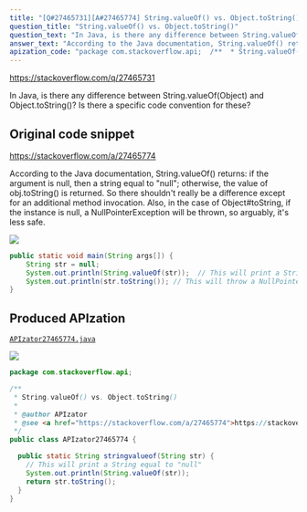 ```yaml
---
title: "[Q#27465731][A#27465774] String.valueOf() vs. Object.toString()"
question_title: "String.valueOf() vs. Object.toString()"
question_text: "In Java, is there any difference between String.valueOf(Object) and Object.toString()? Is there a specific code convention for these?"
answer_text: "According to the Java documentation, String.valueOf() returns: if the argument is null, then a string equal to \"null\"; otherwise, the value of obj.toString() is returned. So there shouldn't really be a difference except for an additional method invocation. Also, in the case of Object#toString, if the instance is null, a NullPointerException will be thrown, so arguably, it's less safe."
apization_code: "package com.stackoverflow.api;  /**  * String.valueOf() vs. Object.toString()  *  * @author APIzator  * @see <a href=\"https://stackoverflow.com/a/27465774\">https://stackoverflow.com/a/27465774</a>  */ public class APIzator27465774 {    public static String stringvalueof(String str) {     // This will print a String equal to \"null\"     System.out.println(String.valueOf(str));     return str.toString();   } }"
---
```


https://stackoverflow.com/q/27465731

In Java, is there any difference between String.valueOf(Object) and Object.toString()?
Is there a specific code convention for these?



## Original code snippet

https://stackoverflow.com/a/27465774

According to the Java documentation, String.valueOf() returns:
if the argument is null, then a string equal to &quot;null&quot;; otherwise, the value of obj.toString() is returned.
So there shouldn&#x27;t really be a difference except for an additional method invocation.
Also, in the case of Object#toString, if the instance is null, a NullPointerException will be thrown, so arguably, it&#x27;s less safe.

<div class="code-logo"><img src="/stackoverflow.png" /></div>

```java
public static void main(String args[]) {  
    String str = null;
    System.out.println(String.valueOf(str));  // This will print a String equal to "null"        
    System.out.println(str.toString()); // This will throw a NullPointerException
}
```

## Produced APIzation

[`APIzator27465774.java`](https://github.com/pasqualesalza/apization/raw/main/data/search/APIzator27465774.java)

<div class="code-logo"><img src="/apizator.png" /></div>

```java
package com.stackoverflow.api;

/**
 * String.valueOf() vs. Object.toString()
 *
 * @author APIzator
 * @see <a href="https://stackoverflow.com/a/27465774">https://stackoverflow.com/a/27465774</a>
 */
public class APIzator27465774 {

  public static String stringvalueof(String str) {
    // This will print a String equal to "null"
    System.out.println(String.valueOf(str));
    return str.toString();
  }
}

```